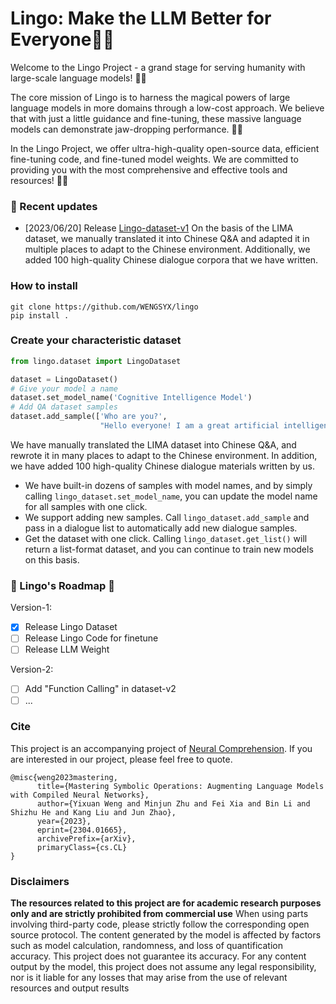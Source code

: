 # Lingo: Make the LLM Better for Everyone🚀🚀

Welcome to the Lingo Project - a grand stage for serving humanity with large-scale language models! 🎉🎉

The core mission of Lingo is to harness the magical powers of large language models in more domains through a low-cost
approach. We believe that with just a little guidance and fine-tuning, these massive language models can demonstrate
jaw-dropping performance. 💫🌈

In the Lingo Project, we offer ultra-high-quality open-source data, efficient fine-tuning code, and fine-tuned model
weights. We are committed to providing you with the most comprehensive and effective tools and resources! 🚀🚅

### 🔄 Recent updates

* [2023/06/20] Release [Lingo-dataset-v1](https://huggingface.co/datasets/WENGSYX/Lingo-dataset-v1) On the basis of the
  LIMA dataset, we manually translated it into Chinese Q&A and adapted it in multiple places to adapt to the Chinese
  environment. Additionally, we added 100 high-quality Chinese dialogue corpora that we have written.

### How to install

```
git clone https://github.com/WENGSYX/lingo
pip install .
```

### Create your characteristic dataset

```python
from lingo.dataset import LingoDataset

dataset = LingoDataset()
# Give your model a name
dataset.set_model_name('Cognitive Intelligence Model')
# Add QA dataset samples
dataset.add_sample(['Who are you?',
                    "Hello everyone! I am a great artificial intelligence assistant, a cognitive intelligence model, created by the Language and Knowledge Computing Research Group of the Institute of Automation, Chinese Academy of Sciences. I am like your personal assistant, able to chat with you in fluent natural language. Whether it's answering questions or providing assistance, I can easily handle it. Although I don't have a physical image, I will do my best to provide you with the most thoughtful service"])
```

We have manually translated the LIMA dataset into Chinese Q&A, and rewrote it in many places to adapt to the Chinese
environment. In addition, we have added 100 high-quality Chinese dialogue materials written by us.

- We have built-in dozens of samples with model names, and by simply calling `lingo_dataset.set_model_name`, you can
  update the model name for all samples with one click.
- We support adding new samples. Call `lingo_dataset.add_sample` and pass in a dialogue list to automatically add new
  dialogue samples.
- Get the dataset with one click. Calling `lingo_dataset.get_list()` will return a list-format dataset, and you can
  continue to train new models on this basis.

### 🌱 Lingo's Roadmap 🌱

Version-1:

- [x] Release Lingo Dataset
- [ ] Release Lingo Code for finetune
- [ ] Release LLM Weight

Version-2:

- [ ] Add "Function Calling" in dataset-v2
- [ ] ...

### Cite

This project is an accompanying project of [Neural Comprehension](https://github.com/WENGSYX/Neural-Comprehension). If you are interested in our project, please feel free
to quote.

```
@misc{weng2023mastering,
      title={Mastering Symbolic Operations: Augmenting Language Models with Compiled Neural Networks}, 
      author={Yixuan Weng and Minjun Zhu and Fei Xia and Bin Li and Shizhu He and Kang Liu and Jun Zhao},
      year={2023},
      eprint={2304.01665},
      archivePrefix={arXiv},
      primaryClass={cs.CL}
}
```

### Disclaimers

**The resources related to this project are for academic research purposes only and are strictly prohibited from
commercial use** When using parts involving third-party code, please strictly follow the corresponding open source
protocol. The content generated by the model is affected by factors such as model calculation, randomness, and loss of
quantification accuracy. This project does not guarantee its accuracy. For any content output by the model, this project
does not assume any legal responsibility, nor is it liable for any losses that may arise from the use of relevant
resources and output results
